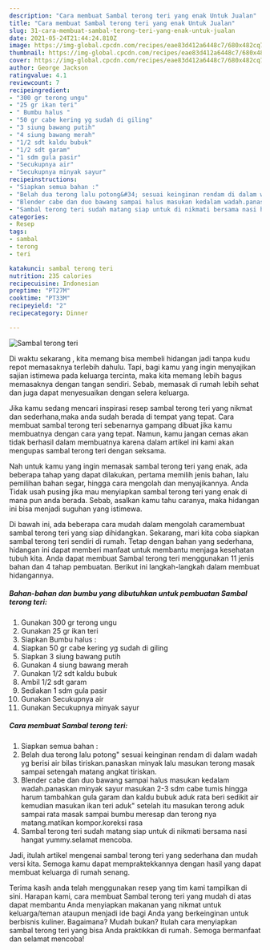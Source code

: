 ```yaml
---
description: "Cara membuat Sambal terong teri yang enak Untuk Jualan"
title: "Cara membuat Sambal terong teri yang enak Untuk Jualan"
slug: 31-cara-membuat-sambal-terong-teri-yang-enak-untuk-jualan
date: 2021-05-24T21:44:24.810Z
image: https://img-global.cpcdn.com/recipes/eae83d412a6448c7/680x482cq70/sambal-terong-teri-foto-resep-utama.jpg
thumbnail: https://img-global.cpcdn.com/recipes/eae83d412a6448c7/680x482cq70/sambal-terong-teri-foto-resep-utama.jpg
cover: https://img-global.cpcdn.com/recipes/eae83d412a6448c7/680x482cq70/sambal-terong-teri-foto-resep-utama.jpg
author: George Jackson
ratingvalue: 4.1
reviewcount: 7
recipeingredient:
- "300 gr terong ungu"
- "25 gr ikan teri"
- " Bumbu halus "
- "50 gr cabe kering yg sudah di giling"
- "3 siung bawang putih"
- "4 siung bawang merah"
- "1/2 sdt kaldu bubuk"
- "1/2 sdt garam"
- "1 sdm gula pasir"
- "Secukupnya air"
- "Secukupnya minyak sayur"
recipeinstructions:
- "Siapkan semua bahan :"
- "Belah dua terong lalu potong&#34; sesuai keinginan rendam di dalam wadah yg berisi air bilas tiriskan.panaskan minyak lalu masukan terong masak sampai setengah matang angkat tiriskan."
- "Blender cabe dan duo bawang sampai halus masukan kedalam wadah.panaskan minyak sayur masukan 2-3 sdm cabe tumis hingga harum tambahkan gula garam dan kaldu bubuk aduk rata beri sedikit air kemudian masukan ikan teri aduk&#34; setelah itu masukan terong aduk sampai rata masak sampai bumbu meresap dan terong nya matang.matikan kompor.koreksi rasa"
- "Sambal terong teri sudah matang siap untuk di nikmati bersama nasi hangat yummy.selamat mencoba."
categories:
- Resep
tags:
- sambal
- terong
- teri

katakunci: sambal terong teri 
nutrition: 235 calories
recipecuisine: Indonesian
preptime: "PT27M"
cooktime: "PT33M"
recipeyield: "2"
recipecategory: Dinner

---
```



![Sambal terong teri](https://img-global.cpcdn.com/recipes/eae83d412a6448c7/680x482cq70/sambal-terong-teri-foto-resep-utama.jpg)

Di waktu  sekarang , kita memang bisa membeli hidangan jadi tanpa kudu repot memasaknya terlebih dahulu. Tapi, bagi kamu yang ingin menyajikan sajian istimewa pada keluarga tercinta, maka kita memang lebih bagus memasaknya dengan tangan sendiri. Sebab, memasak di rumah lebih sehat dan juga dapat menyesuaikan dengan selera keluarga.

Jika kamu sedang mencari inspirasi resep sambal terong teri yang nikmat dan sederhana,maka anda sudah berada di tempat yang tepat. Cara membuat sambal terong teri  sebenarnya gampang dibuat jika kamu membuatnya dengan cara yang tepat. Namun, kamu jangan cemas akan tidak berhasil dalam membuatnya 
karena dalam artikel ini kami akan mengupas sambal terong teri dengan seksama.  



Nah untuk kamu yang ingin memasak sambal terong teri yang enak, ada beberapa tahap yang dapat dilakukan, pertama memilih jenis bahan, lalu pemilihan bahan segar, hingga cara mengolah dan menyajikannya. Anda Tidak usah pusing jika mau menyiapkan sambal terong teri yang enak di mana pun anda berada. Sebab, asalkan kamu  tahu caranya, maka hidangan ini bisa menjadi suguhan yang istimewa.

Di bawah ini, ada beberapa cara mudah dalam mengolah caramembuat sambal terong teri yang siap dihidangkan. Sekarang, mari kita coba siapkan sambal terong teri sendiri di rumah. Tetap dengan bahan yang sederhana, hidangan ini dapat memberi manfaat untuk membantu menjaga kesehatan tubuh kita. Anda dapat membuat Sambal terong teri menggunakan 11 jenis bahan dan 4 tahap pembuatan. Berikut ini langkah-langkah dalam membuat hidangannya.

<!--inarticleads1-->

##### Bahan-bahan dan bumbu yang dibutuhkan untuk pembuatan Sambal terong teri:

1. Gunakan 300 gr terong ungu
1. Gunakan 25 gr ikan teri
1. Siapkan  Bumbu halus :
1. Siapkan 50 gr cabe kering yg sudah di giling
1. Siapkan 3 siung bawang putih
1. Gunakan 4 siung bawang merah
1. Gunakan 1/2 sdt kaldu bubuk
1. Ambil 1/2 sdt garam
1. Sediakan 1 sdm gula pasir
1. Gunakan Secukupnya air
1. Gunakan Secukupnya minyak sayur




<!--inarticleads2-->

##### Cara membuat Sambal terong teri:

1. Siapkan semua bahan :
1. Belah dua terong lalu potong&#34; sesuai keinginan rendam di dalam wadah yg berisi air bilas tiriskan.panaskan minyak lalu masukan terong masak sampai setengah matang angkat tiriskan.
1. Blender cabe dan duo bawang sampai halus masukan kedalam wadah.panaskan minyak sayur masukan 2-3 sdm cabe tumis hingga harum tambahkan gula garam dan kaldu bubuk aduk rata beri sedikit air kemudian masukan ikan teri aduk&#34; setelah itu masukan terong aduk sampai rata masak sampai bumbu meresap dan terong nya matang.matikan kompor.koreksi rasa
1. Sambal terong teri sudah matang siap untuk di nikmati bersama nasi hangat yummy.selamat mencoba.




Jadi, itulah artikel mengenai  sambal terong teri  yang sederhana dan mudah versi kita. Semoga kamu dapat mempraktekkannya dengan hasil yang dapat membuat keluarga di rumah senang. 

Terima kasih anda telah menggunakan resep yang tim kami tampilkan di sini. Harapan kami, cara membuat  Sambal terong teri yang mudah di atas dapat membantu Anda menyiapkan makanan yang nikmat untuk keluarga/teman ataupun menjadi ide bagi Anda yang berkeinginan untuk berbisnis kuliner. Bagaimana? Mudah bukan? Itulah cara menyiapkan sambal terong teri yang bisa Anda praktikkan di rumah. Semoga bermanfaat dan selamat mencoba!

